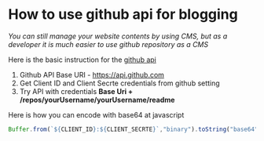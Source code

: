# How to use github api for blogging

*You can still manage your website contents by using CMS, but as a developer it is much easier to use github repository as a CMS*

Here is the basic instruction for the [github api](https://docs.github.com/en/rest)

1. Github API Base URI - https://api.github.com
2. Get Client ID and Client Secrte credentials from github setting
3. Try API with credentials **Base Uri + /repos/yourUsername/yourUsername/readme**

Here is how you can encode with base64 at javascript
```javascript
Buffer.from(`${CLIENT_ID}:${CLIENT_SECRTE}`,"binary").toString("base64");
```

